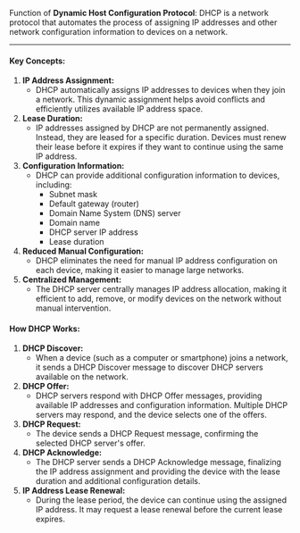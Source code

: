 Function of **Dynamic Host Configuration Protocol**: DHCP is a network protocol that automates the process of assigning IP addresses and other network configuration information to devices on a network.
***
#### Key Concepts:
1. **IP Address Assignment:**
    - DHCP automatically assigns IP addresses to devices when they join a network. This dynamic assignment helps avoid conflicts and efficiently utilizes available IP address space.
2. **Lease Duration:**
    - IP addresses assigned by DHCP are not permanently assigned. Instead, they are leased for a specific duration. Devices must renew their lease before it expires if they want to continue using the same IP address.
3. **Configuration Information:**
    - DHCP can provide additional configuration information to devices, including:
        - Subnet mask
        - Default gateway (router)
        - Domain Name System (DNS) server
        - Domain name
        - DHCP server IP address
        - Lease duration
4. **Reduced Manual Configuration:**
    - DHCP eliminates the need for manual IP address configuration on each device, making it easier to manage large networks.
5. **Centralized Management:**
    - The DHCP server centrally manages IP address allocation, making it efficient to add, remove, or modify devices on the network without manual intervention.

#### How DHCP Works:
1. **DHCP Discover:**
    - When a device (such as a computer or smartphone) joins a network, it sends a DHCP Discover message to discover DHCP servers available on the network.
2. **DHCP Offer:**
    - DHCP servers respond with DHCP Offer messages, providing available IP addresses and configuration information. Multiple DHCP servers may respond, and the device selects one of the offers.
3. **DHCP Request:**
    - The device sends a DHCP Request message, confirming the selected DHCP server's offer.
4. **DHCP Acknowledge:**
    - The DHCP server sends a DHCP Acknowledge message, finalizing the IP address assignment and providing the device with the lease duration and additional configuration details.
5. **IP Address Lease Renewal:**
    - During the lease period, the device can continue using the assigned IP address. It may request a lease renewal before the current lease expires.